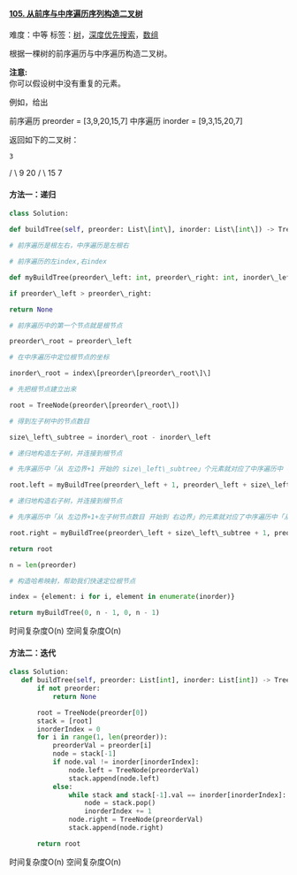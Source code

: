 #### [105\. 从前序与中序遍历序列构造二叉树](https://leetcode-cn.com/problems/construct-binary-tree-from-preorder-and-inorder-traversal/)

难度：中等
标签：[树](../原理/树.md)，[深度优先搜索](../原理/深度优先搜索.md)，[数组](../原理/数组.md)

根据一棵树的前序遍历与中序遍历构造二叉树。

**注意:**  
你可以假设树中没有重复的元素。

例如，给出

前序遍历 preorder = \[3,9,20,15,7\]
中序遍历 inorder = \[9,3,15,20,7\]

返回如下的二叉树：

    3
   / \\
  9  20
    /  \\
   15   7
   
  #### 方法一：递归
  ```python
  class Solution:

 def buildTree(self, preorder: List\[int\], inorder: List\[int\]) -> TreeNode:

 # 前序遍历是根左右，中序遍历是左根右

 # 前序遍历的左index,右index

 def myBuildTree(preorder\_left: int, preorder\_right: int, inorder\_left: int, inorder\_right: int):

 if preorder\_left > preorder\_right:

 return None

 # 前序遍历中的第一个节点就是根节点

 preorder\_root = preorder\_left

 # 在中序遍历中定位根节点的坐标

 inorder\_root = index\[preorder\[preorder\_root\]\]

 # 先把根节点建立出来

 root = TreeNode(preorder\[preorder\_root\])

 # 得到左子树中的节点数目

 size\_left\_subtree = inorder\_root - inorder\_left

 # 递归地构造左子树，并连接到根节点

 # 先序遍历中「从 左边界+1 开始的 size\_left\_subtree」个元素就对应了中序遍历中「从 左边界 开始到 根节点定位-1」的元素

 root.left = myBuildTree(preorder\_left + 1, preorder\_left + size\_left\_subtree, inorder\_left, inorder\_root - 1)

 # 递归地构造右子树，并连接到根节点

 # 先序遍历中「从 左边界+1+左子树节点数目 开始到 右边界」的元素就对应了中序遍历中「从 根节点定位+1 到 右边界」的元素

 root.right = myBuildTree(preorder\_left + size\_left\_subtree + 1, preorder\_right, inorder\_root + 1, inorder\_right)

 return root

 n = len(preorder)

 # 构造哈希映射，帮助我们快速定位根节点

 index = {element: i for i, element in enumerate(inorder)}

 return myBuildTree(0, n - 1, 0, n - 1)
 ```
 时间复杂度O(n)
 空间复杂度O(n)
 
 #### 方法二：迭代
 ```python
 class Solution:
    def buildTree(self, preorder: List[int], inorder: List[int]) -> TreeNode:
        if not preorder:
            return None

        root = TreeNode(preorder[0])
        stack = [root]
        inorderIndex = 0
        for i in range(1, len(preorder)):
            preorderVal = preorder[i]
            node = stack[-1]
            if node.val != inorder[inorderIndex]:
                node.left = TreeNode(preorderVal)
                stack.append(node.left)
            else:
                while stack and stack[-1].val == inorder[inorderIndex]:
                    node = stack.pop()
                    inorderIndex += 1
                node.right = TreeNode(preorderVal)
                stack.append(node.right)

        return root

```
时间复杂度O(n)
空间复杂度O(n)